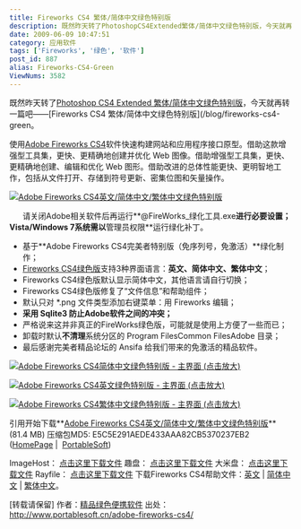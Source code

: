 ```yaml
---
title: Fireworks CS4 繁体/简体中文绿色特别版
description: 既然昨天转了PhotoshopCS4Extended繁体/简体中文绿色特别版，今天就再转一篇吧——FireworksCS4繁体/简体中文绿色特别版。      使用AdobeFireworksCS4软件快速构建网站和应用程序接口原型。借助这款增强型工具集，更快、更精确地创建并优化Web图像。借助增强型工具集，更快、更精确地创建、编辑和优化Web图形。借助改进的总体性能更快、更明智地工作，包括从文件打开、存储到符号更新、密集位图和矢量操作。
date: 2009-06-09 10:47:51
category: 应用软件
tags: ['Fireworks', '绿色', '软件']
post_id: 887
alias: Fireworks-CS4-Green
ViewNums: 3582
---
```


既然昨天转了[Photoshop CS4 Extended 繁体/简体中文绿色特别版](/blog/photoshop-cs4-extended-greenhtml "photoshop cs4 extended 繁体/简体中文绿色特别版")，今天就再转一篇吧——[Fireworks CS4 繁体/简体中文绿色特别版](/blog/fireworks-cs4-green。

使用[Adobe Fireworks CS4](/blog/fireworks-cs4-green)软件快速构建网站和应用程序接口原型。借助这款增强型工具集，更快、更精确地创建并优化 Web 图像。借助增强型工具集，更快、更精确地创建、编辑和优化 Web 图形。借助改进的总体性能更快、更明智地工作，包括从文件打开、存储到符号更新、密集位图和矢量操作。

[![Adobe Fireworks CS4英文/简体中文/繁体中文绿色特别版](http://img256.imageshack.us/img256/8939/adobefireworkscs4.jpg "Adobe Fireworks CS4英文/简体中文/繁体中文绿色特别版")](/blog/fireworks-cs4-green)

      请关闭Adobe相关软件后再运行**@FireWorks_绿化工具.exe**进行必要设置；Vista/Windows 7系统需以**管理员权限**运行绿化补丁。

* 基于**Adobe Fireworks CS4完美者特别版（免序列号，免激活）**绿化制作；
* [Fireworks CS4绿色版](/blog/fireworks-cs4-green)支持3种界面语言：**英文、简体中文、繁体中文**；
* Fireworks CS4绿色版默认显示简体中文，其他语言请自行切换；
* Fireworks CS4绿色版修复了“文件信息”和帮助组件；
* 默认只对 *.png 文件类型添加右键菜单：用 Fireworks 编辑；
* **采用 Sqlite3 防止Adobe软件之间的冲突；**
* 严格说来这并非真正的FireWorks绿色版，可能就是使用上方便了一些而已；
* 卸载时默认**不清理**系统分区的 Program FilesCommon FilesAdobe 目录；
* 最后感谢完美者精品论坛的 Ansifa 给我们带来的免激活的精品软件。

[![Adobe Fireworks CS4简体中文绿色特别版 - 主界面 (点击放大)](http://lh3.ggpht.com/_-p3wHBAYw-Y/ShFFsW8QmAI/AAAAAAAAAoE/f_xZhwPafYY/s400/Adobe%20Fireworks%20CS4%20CN.png "Adobe Fireworks CS4简体中文绿色特别版 - 主界面 (点击放大)")](/blog/fireworks-cs4-green)

[![Adobe Fireworks CS4英文绿色特别版 - 主界面 (点击放大)](http://lh5.ggpht.com/_-p3wHBAYw-Y/ShFFssmV9_I/AAAAAAAAAoI/TkPBBD4eROQ/s400/Adobe%20Fireworks%20CS4%20EN.png "Adobe Fireworks CS4英文绿色特别版 - 主界面 (点击放大)")](/blog/fireworks-cs4-green)

[![Adobe Fireworks CS4繁体中文绿色特别版 - 主界面 (点击放大)](http://lh5.ggpht.com/_-p3wHBAYw-Y/ShFFsoWddRI/AAAAAAAAAoM/gPZQxSMwMJM/s400/Adobe%20Fireworks%20CS4%20TW.png "Adobe Fireworks CS4繁体中文绿色特别版 - 主界面 (点击放大)")](/blog/fireworks-cs4-green)

引用开始下载**[Adobe Fireworks CS4英文/简体中文/繁体中文绿色特别版](/blog/fireworks-cs4-green)** (81.4 MB)
压缩包MD5: E5C5E291AEDE433AAA82CB5370237EB2 ([HomePage](http://www.adobe.com/cn/products/fireworks/) |  [PortableSoft](http://www.portablesoft.cn/adobe-fireworks-cs4/))

ImageHost：
[点击这里下载文件](http://f.imagehost.org/download/0802/Fireworks_CS4-PortableSoft)
趣盘：
[点击这里下载文件](http://portablesoft.qupan.com/3404287.html)
大米盘：
[点击这里下载文件](http://www.damipan.com/file/1H5wIM8.html)
Rayfile：
[点击这里下载文件](http://www.rayfile.com/files/5b939a9c-436d-11de-b1df-0019d11a795f/)
下载Fireworks CS4帮助文件：[英文](http://help.adobe.com/en_US/Fireworks/10.0_Using/fireworks_cs4_help.pdf) | [简体中文](http://help.adobe.com/zh_CN/Fireworks/10.0_Using/fireworks_cs4_help.pdf) | [繁体中文](http://help.adobe.com/zh_TW/Fireworks/10.0_Using/fireworks_cs4_help.pdf)。

[转载请保留]
作者：[精品绿色便携软件](http://www.portablesoft.cn/)
出处：<http://www.portablesoft.cn/adobe-fireworks-cs4/>